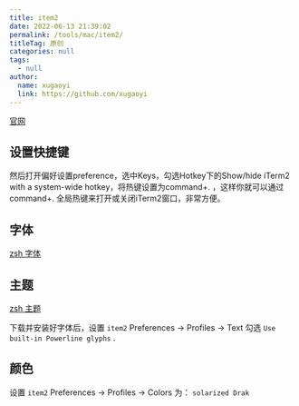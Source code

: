 ```yaml
---
title: item2
date: 2022-06-13 21:39:02
permalink: /tools/mac/item2/
titleTag: 原创
categories: null
tags: 
  - null
author: 
  name: xugaoyi
  link: https://github.com/xugaoyi
---
```


[官网](https://iterm2.com/)

## 设置快捷键
然后打开偏好设置preference，选中Keys，勾选Hotkey下的Show/hide iTerm2 with a system-wide hotkey，将热键设置为command+. ，这样你就可以通过command+. 全局热键来打开或关闭iTerm2窗口，非常方便。

## 字体
[zsh 字体](./03.zsh.md#字体)

## 主题

[zsh 主题](./03.zsh.md#主题)

下载并安装好字体后，设置 `item2` Preferences -> Profiles -> Text
勾选 `Use built-in Powerline glyphs` .

## 颜色
设置 `item2` Preferences -> Profiles -> Colors 为： `solarized Drak`